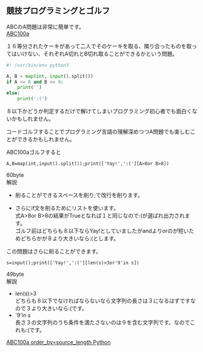 ## 競技プログラミングとゴルフ

ABCのA問題は非常に簡単です。  
[ABC100a](https://abc100.contest.atcoder.jp/tasks/abc100_a)

１６等分されたケーキがあって二人でそのケーキを取る、隣り合ったものを取ってはいけない、それぞれA切れとB切れ取ることができるかという問題。  

```py
#! /usr/bin/env python3

A, B = map(int, input().split())
if A <= 8 and B <= 8:
    print('')
else:
    print(':(')
```
８以下かどうか判定するだけで解けてしまいプログラミング初心者でも面白くないかもしれません。  

コードゴルフすることでプログラミング言語の理解深めつつA問題でも楽しむことができるかもしれません。


ABC100aゴルフすると  
```
A,B=map(int,input().split());print(['Yay!',':('][A>8or B>8])
```
60byte  
解説  
- 削ることができるスペースを削り;で改行を削ります。

- さらにif文を削るためにリストを使います。  
式A>8or B>8の結果がTrueとなれば１と同じなので:(が選ばれ出力されます。  
ゴルフ前はどちらも８以下ならYay!としていましたがandよりorのが短いためどちらかが８より大きいなら:(とします。  

この問題はさらに削ることができます。  

```
s=input();print(['Yay!',':('][len(s)>3or'9'in s])
```
49byte  
解説
- len(s)>3  
どちらも８以下でなければならないなら文字列の長さは３になるはずですなので３より大きいなら:(です。  
- '9'in s  
長さ３の文字列のうち条件を満たさないのは９を含む文字列です。なのでこれも:(です。  

[ABC100a order_by=source_length Python](https://abc100.contest.atcoder.jp/submissions/all/1?order_by=source_length&task_screen_name=abc100_a&language_screen_name=python3_3.4.3&status=AC)


























